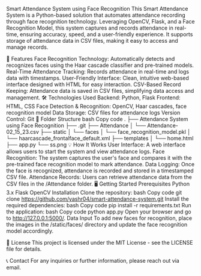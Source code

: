 Smart Attendance System using Face Recognition
This Smart Attendance System is a Python-based solution that automates attendance recording through face recognition technology. Leveraging OpenCV, Flask, and a Face Recognition Model, this system captures and records attendance in real-time, ensuring accuracy, speed, and a user-friendly experience. It supports storage of attendance data in CSV files, making it easy to access and manage records.

🚀 Features
Face Recognition Technology: Automatically detects and recognizes faces using the Haar cascade classifier and pre-trained models.
Real-Time Attendance Tracking: Records attendance in real-time and logs data with timestamps.
User-Friendly Interface: Clean, intuitive web-based interface designed with HTML for easy interaction.
CSV-Based Record Keeping: Attendance data is saved in CSV files, simplifying data access and management.
🛠️ Technologies Used
Backend: Python, Flask
Frontend: HTML, CSS
Face Detection & Recognition: OpenCV, Haar cascades, face recognition model
Data Storage: CSV files for attendance logs
Version Control: Git
📂 Folder Structure
bash
Copy code
.
├── Attendance System using Face Recognition
    ├── .git
    ├── Attendance
    │   └── Attendance-02_15_23.csv
    ├── static
    │   └── faces
    │   └── face_recognition_model.pkl
    │   └── haarcascade_frontalface_default.xml
    ├── templates
    │   └── home.html
    ├── app.py
    └── ss.png
💡 How It Works
User Interface: A web interface allows users to start the system and view attendance logs.
Face Recognition: The system captures the user's face and compares it with the pre-trained face recognition model to mark attendance.
Data Logging: Once the face is recognized, attendance is recorded and stored in a timestamped CSV file.
Attendance Records: Users can retrieve attendance data from the CSV files in the /Attendance folder.
🖥️ Getting Started
Prerequisites
Python 3.x
Flask
OpenCV
Installation
Clone the repository:
bash
Copy code
git clone https://github.com/yashr04/smart-attendance-system.git
Install the required dependencies:
bash
Copy code
pip install -r requirements.txt
Run the application:
bash
Copy code
python app.py
Open your browser and go to http://127.0.0.1:5000/.
Data Input
To add new faces for recognition, place the images in the /static/faces/ directory and update the face recognition model accordingly.

📝 License
This project is licensed under the MIT License - see the LICENSE file for details.

📞 Contact
For any inquiries or further information, please reach out via email.
